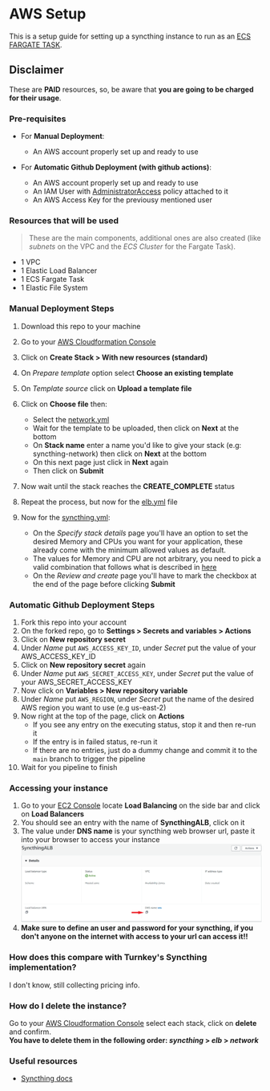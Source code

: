 # AWS Setup #

This is a setup guide for setting up a syncthing instance to run as an [ECS FARGATE TASK](https://docs.aws.amazon.com/AmazonECS/latest/developerguide/AWS_Fargate.html).

## Disclaimer
These are **PAID** resources, so, be aware that **you are going to be charged for their usage**.

### Pre-requisites 
- For **Manual Deployment**:
    - An AWS account properly set up and ready to use

- For **Automatic Github Deployment (with github actions)**:
    - An AWS account properly set up and ready to use
    - An IAM User with [AdministratorAccess](https://docs.aws.amazon.com/aws-managed-policy/latest/reference/AdministratorAccess.html) policy attached to it
    - An AWS Access Key for the previousy mentioned user
    
### Resources that will be used
> These are the main components, additional ones are also created (like _subnets_ on the VPC and the _ECS Cluster_ for the Fargate Task).
- 1 VPC
- 1 Elastic Load Balancer
- 1 ECS Fargate Task
- 1 Elastic File System

### Manual Deployment Steps
1. Download this repo to your machine
2. Go to your [AWS Cloudformation Console](https://console.aws.amazon.com/cloudformation/home)
3. Click on **Create Stack > With new resources (standard)**
4. On _Prepare template_ option select **Choose an existing template**
5. On _Template source_ click on **Upload a template file**
6. Click on **Choose file** then:
    * Select the [network.yml](templates/network.yml)
    * Wait for the template to be uploaded, then click on **Next** at the bottom
    * On **Stack name** enter a name you'd like to give your stack (e.g: syncthing-network) then click on **Next** at the bottom
    * On this next page just click in **Next** again
    * Then click on **Submit**
7. Now wait until the stack reaches the **CREATE_COMPLETE** status
8. Repeat the process, but now for the [elb.yml](templates/elb.yml) file
9. Now for the [syncthing.yml](templates/syncthing.yml):
    
    * On the _Specify stack details_ page you'll have an option to set the desired Memory and CPUs you want for your application, these already come with the minimum allowed values as default.
    * The values for Memory and CPU are not arbitrary, you need to pick a valid combination that follows what is described in [here](https://docs.aws.amazon.com/AmazonECS/latest/developerguide/task_definition_parameters.html#task_size)
    * On the _Review and create_ page you'll have to mark the checkbox at the end of the page before clicking **Submit**

### Automatic Github Deployment Steps
1. Fork this repo into your account
2. On the forked repo, go to **Settings > Secrets and variables > Actions**
3. Click on **New repository secret**
4. Under _Name_ put `AWS_ACCESS_KEY_ID`, under _Secret_ put the value of your AWS_ACCESS_KEY_ID
5. Click on **New repository secret** again
6. Under _Name_ put `AWS_SECRET_ACCESS_KEY`, under _Secret_ put the value of your AWS_SECRET_ACCESS_KEY
7. Now click on **Variables > New repository variable**
8. Under _Name_ put `AWS_REGION`, under _Secret_ put the name of the desired AWS region you want to use (e.g us-east-2)
9. Now right at the top of the page, click on **Actions**
    * If you see any entry on the executing status, stop it and then re-run it
    * If the entry is in failed status, re-run it
    * If there are no entries, just do a dummy change and commit it to the `main` branch to trigger the pipeline
10. Wait for you pipeline to finish


### Accessing your instance
1. Go to your [EC2 Console](https://console.aws.amazon.com/ec2) locate **Load Balancing** on the side bar and click on **Load Balancers**
2. You should see an entry with the name of **SyncthingALB**, click on it
3. The value under **DNS name** is your syncthing web browser url, paste it into your browser to access your instance ![1](imgs/1.png)
5. **Make sure to define an user and password for your syncthing, if you don't anyone on the internet with access to your url can access it!!**

### How does this compare with Turnkey's Syncthing implementation?
I don't know, still collecting pricing info.

### How do I delete the instance?
Go to your [AWS Cloudformation Console](https://console.aws.amazon.com/cloudformation/home) select each stack, click on **delete** and confirm.  
**You have to delete them in the following order: _syncthing_ > _elb_ > _network_**
### Useful resources
- [Syncthing docs](https://docs.syncthing.net/)

